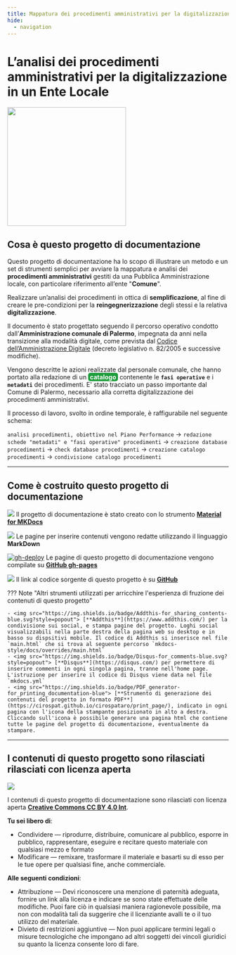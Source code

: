 ```yaml
---
title: Mappatura dei procedimenti amministrativi per la digitalizzazione
hide:
  - navigation
---
```


# L’analisi dei procedimenti amministrativi per la digitalizzazione in un Ente Locale 
<img src="https://github.com/UO-TransizioneDigitaleComunePalermo/mappatura-procedimenti-amministrativi/blob/main/docs/img/procedimenti-logo1.png?raw=true" width="270">


## Cosa è questo progetto di documentazione
Questo progetto di documentazione ha lo scopo di illustrare un metodo e un set di strumenti semplici per avviare la mappatura e analisi dei **procedimenti amministrativi** gestiti da una Pubblica Amministrazione locale, con particolare riferimento all’ente "**Comune**".

Realizzare un’analisi dei procedimenti in ottica di **semplificazione**, al fine di creare le pre-condizioni per la **reingegnerizzazione** degli stessi e la relativa **digitalizzazione**.

Il documento è stato progettato seguendo il percorso operativo condotto dall’**Amministrazione comunale di Palermo**, impegnata da anni nella transizione alla modalità digitale, come prevista dal [Codice dell’Amministrazione Digitale](https://docs.italia.it/italia/piano-triennale-ict/codice-amministrazione-digitale-docs/it/v2021-07-30/index.html) (decreto legislativo n. 82/2005 e successive modifiche). 

Vengono descritte le azioni realizzate dal personale comunale, che hanno portato alla redazione di un <span style="background-color: #1c9c3a; color: #ffffff; padding: 1px 4px; border-radius: 5px;"><b>catalogo</b></span> contenente le **`fasi operative`** e i **`metadati`** dei procedimenti. E' stato tracciato un passo importante dal Comune di Palermo, necessario alla corretta digitalizzazione dei procedimenti amministrativi.

Il processo di lavoro, svolto in ordine temporale, è raffigurabile nel seguente schema:

`analisi procedimenti, obiettivo nel Piano Performance` → `redazione schede "metadati" e "fasi operative" procedimenti` → `creazione database procedimenti` → `check database procedimenti` → `creazione catalogo procedimenti` → `condivisione catalogo procedimenti`

---


## Come è costruito questo progetto di documentazione 

<img src="https://img.shields.io/badge/Material%20for%20MKDocs-for_publishing_online-blue.svg?style=popout" /> Il progetto di documentazione è stato creato con lo strumento [**Material for MKDocs**](https://squidfunk.github.io/mkdocs-material/)

<img src="https://img.shields.io/badge/MarkDown-for_page_editing-blue.svg?style=popout"> Le pagine per inserire contenuti vengono redatte utilizzando il linguaggio **MarkDown**

[![gh-deploy](https://github.com/uo-transizionedigitalecomunepalermo/mappatura-procedimenti-amministrativi/actions/workflows/gh-deploy.yml/badge.svg?branch=main)](https://github.com/uo-transizionedigitalecomunepalermo/mappatura-procedimenti-amministrativi/actions/workflows/gh-deploy.yml) Le pagine di questo progetto di documentazione vengono compilate su [**GitHub gh-pages**](https://squidfunk.github.io/mkdocs-material/publishing-your-site/#with-github-actions)

<img src="https://img.shields.io/badge/GitHub-for_code_setting-blue.svg?style=popout&logo=GitHub"> Il link al codice sorgente di questo progetto è su [**GitHub**](https://github.com/uo-transizionedigitalecomunepalermo/mappatura-procedimenti-amministrativi)


??? Note "Altri strumenti utilizzati per arricchire l'esperienza di fruzione dei contenuti di questo progetto"

    - <img src="https://img.shields.io/badge/Addthis-for_sharing_contents-blue.svg?style=popout"> [**Addthis**](https://www.addthis.com/) per la condivisione sui social, e stampa pagine del progetto. Loghi social visualizzabili nella parte destra della pagina web su desktop e in basso su dispsitivi mobile. Il codice di Addthis si inserisce nel file `main.html` che si trova al seguente percorso `mkdocs-style/docs/overrides/main.html`
    - <img src="https://img.shields.io/badge/Disqus-for_comments-blue.svg?style=popout"> [**Disqus**](https://disqus.com/) per permettere di inserire commenti in ogni singola pagina, tranne nell'home page. L'istruzione per inserire il codice di Disqus viene data nel file `mkdocs.yml` 
    - <img src="https://img.shields.io/badge/PDF_generator-for_printing_documentation-blue"> [**Strumento di generazione dei contenuti del progetto in formato PDF**](https://cirospat.github.io/cirospataro/print_page/), indicato in ogni pagina con l'icona della stampante posizionato in alto a destra. Cliccando sull'icona è possibile generare una pagina html che contiene tutte le pagine del progetto di documentazione, eventualmente da stampare.


---


## I contenuti di questo progetto sono rilasciati rilasciati con licenza aperta 
<img src="https://img.shields.io/github/license/uo-transizionedigitalecomunepalermo/mappatura-procedimenti-amministrativi">

I contenuti di questo progetto di documentazione sono rilasciati con licenza aperta [**Creative Commons CC BY 4.0 Int**](https://creativecommons.org/licenses/by/4.0/deed.it).

**Tu sei libero di**:

- Condividere — riprodurre, distribuire, comunicare al pubblico, esporre in pubblico, rappresentare, eseguire e recitare questo materiale con qualsiasi mezzo e formato 
- Modificare — remixare, trasformare il materiale e basarti su di esso per le tue opere per qualsiasi fine, anche commerciale.

**Alle seguenti condizioni**:

- Attribuzione — Devi riconoscere una menzione di paternità adeguata, fornire un link alla licenza e indicare se sono state effettuate delle modifiche. Puoi fare ciò in qualsiasi maniera ragionevole possibile, ma non con modalità tali da suggerire che il licenziante avalli te o il tuo utilizzo del materiale. 
- Divieto di restrizioni aggiuntive — Non puoi applicare termini legali o misure tecnologiche che impongano ad altri soggetti dei vincoli giuridici su quanto la licenza consente loro di fare.

